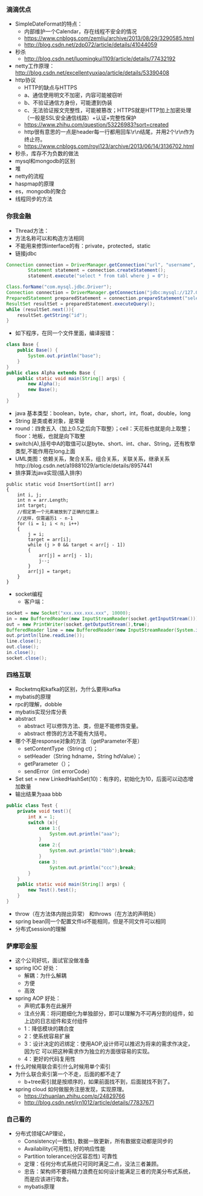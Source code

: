 

### 滴滴优点
- SimpleDateFormat的特点：
	- 内部维护一个Calendar，存在线程不安全的情况
	- https://www.cnblogs.com/zemliu/archive/2013/08/29/3290585.html
	- http://blog.csdn.net/zdp072/article/details/41044059
- 秒杀
	- http://blog.csdn.net/luomingkui1109/article/details/77432192 
- netty工作原理：
http://blog.csdn.net/excellentyuxiao/article/details/53390408
- http协议 
    - HTTP的缺点与HTTPS
	- a、通信使用明文不加密，内容可能被窃听
	- b、不验证通信方身份，可能遭到伪装
	- c、无法验证报文完整性，可能被篡改；HTTPS就是HTTP加上加密处理（一般是SSL安全通信线路）+认证+完整性保护
    - https://www.zhihu.com/question/53226983?sort=created
    - http很有意思的一点是header每一行都用回车\r\n结尾，并用2个\r\n作为终止符。
    - https://www.cnblogs.com/royi123/archive/2013/06/14/3136702.html
- 秒杀，库存不为负数的做法
- mysql和mongodb的区别
- 堆
- netty的流程
- haspmap的原理
- es，mongodb的聚合
- 线程同步的方法
###  你我金融
- Thread方法：
- 方法名称可以和构造方法相同
- 不能用来修饰interface的有：private，protected，static
- 链接jdbc
```java
Connection connection = DriverManager.getConnection("url", "username", "password");
        Statement statement = connection.createStatement();
        statement.execute("select * from tabl where j = 0");
```
```java
Class.forName("com.mysql.jdbc.Driver");
Connection connection = DriverManager.getConnection("jdbc:mysql://127.0.0.1:3306/message", "root", "password");
PreparedStatement preparedStatement = connection.prepareStatement("select id from message");
ResultSet resultSet = preparedStatement.executeQuery();
while (resultSet.next()){
	resultSet.getString("id");
}
```
- 如下程序，在同一个文件里面，编译报错：
```java
class Base {
    public Base() {
        System.out.println("base");
    }
}
public class Alpha extends Base {
    public static void main(String[] args) {
        new Alpha();
        new Base();
    }
}
```
- java 基本类型：boolean，byte，char，short，int，float，double，long
- String 是类或者对象，是常量
- round：四舍五入（加上0.5之后向下取整）；ceil：天花板也就是向上取整；
floor：地板，也就是向下取整
- switch(A),括号中A的取值可以是byte、short、int、char、String，还有枚举类型,不能作用在long上面
- UML类图：依赖关系，聚合关系，组合关系，关联关系，继承关系http://blog.csdn.net/a19881029/article/details/8957441
- 排序算法java实现(插入排序)
```
public static void InsertSort(int[] arr)
{
    int i, j;
    int n = arr.Length;
    int target;
    //假定第一个元素被放到了正确的位置上
    //这样，仅需遍历1 - n-1
    for (i = 1; i < n; i++)
    {
        j = i;
        target = arr[i];
        while (j > 0 && target < arr[j - 1])
        {
            arr[j] = arr[j - 1];
            j--;
        }
        arr[j] = target;
    }
}
```
- socket编程
	- 客户端：
```java
socket = new Socket("xxx.xxx.xxx.xxx", 10000);
in = new BufferedReader(new InputStreamReader(socket.getInputStream()));
out = new PrintWriter(socket.getOutputStream(),true);
BufferedReader line = new BufferedReader(new InputStreamReader(System.in));
out.println(line.readLine());
line.close();
out.close();
in.close();
socket.close();
```
### 四格互联
- Rocketmq和kafka的区别，为什么要用kafka
- mybatis的原理
- rpc的理解，dobble
- mybatis实现分库分表
- abstract
	- abstract 可以修饰方法、类，但是不能修饰变量。
	- abstract 修饰的方法不能有大括号。
- 哪个不是response对象的方法 （getParameter不是）
	- setContentType（String ct）；
	- setHeader（String hdname，String hdValue）；
	- getParameter（）；
	- sendError（int errorCode）
- Set<Integer> set = new LinkedHashSet<Integer>(10)：有序的，初始化为10，后面可以动态增加数量 
- 输出结果为aaa bbb
```java
public class Test {
    private void test(){
        int x = 1;
        switch (x){
            case 1:{
                System.out.println("aaa");
            }
            case 2:{
                System.out.println("bbb");break;
            }
            case 3:
                System.out.println("ccc");break;
        }
    }
    public static void main(String[] args) {
        new Test().test();
    }
}
```
- throw（在方法体内抛出异常） 和throws（在方法的声明处）
- spring bean同一个配置文件id不能相同，但是不同文件可以相同
- 分布式session的理解
### 萨摩耶金服
- 这个公司好坑，面试官没做准备
- spring IOC 好处：
	- 解耦：为什么解耦
	- 方便
	- 高效
- spring AOP 好处：
	- 声明式事务在此展开
	- 注点分离：将问题细化为单独部分，即可以理解为不可再分割的组件，如上边的日志组件和支付组件
	- 1：降低模块的耦合度
	- 2：使系统容易扩展
	- 3：设计决定的迟绑定：使用AOP,设计师可以推迟为将来的需求作决定，因为它
可以把这种需求作为独立的方面很容易的实现。
	- 4：更好的代码复用性
- 什么时候用联合索引什么时候用单个索引
- 为什么联合索引第一个不走，后面的都不走了
	- b+tree索引就是按顺序的，如果前面找不到，后面就找不到了。
- spring cloud 如何做服务注册发现，实现原理。 
	- https://zhuanlan.zhihu.com/p/24829766
	- http://blog.csdn.net/jrn1012/article/details/77837671
### 自己看的
- 分布式领域CAP理论，
	- Consistency(一致性), 数据一致更新，所有数据变动都是同步的
	- Availability(可用性), 好的响应性能
	- Partition tolerance(分区容忍性) 可靠性
	- 定理：任何分布式系统只可同时满足二点，没法三者兼顾。
	- 忠告：架构师不要将精力浪费在如何设计能满足三者的完美分布式系统，而是应该进行取舍。
	- mybatis原理
